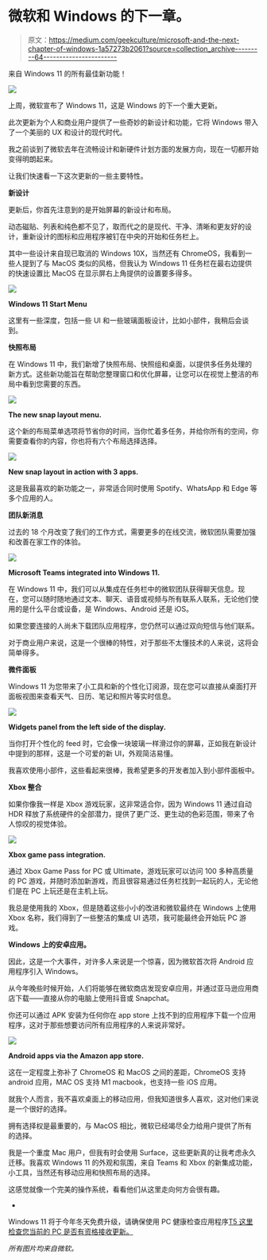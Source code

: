 # 微软和 Windows 的下一章。

> 原文：<https://medium.com/geekculture/microsoft-and-the-next-chapter-of-windows-1a57273b2061?source=collection_archive---------64----------------------->

来自 Windows 11 的所有最佳新功能！

![](img/962bf792761cb2d6c501c103940c8569.png)

上周，微软宣布了 Windows 11，这是 Windows 的下一个重大更新。

此次更新为个人和商业用户提供了一些奇妙的新设计和功能，它将 Windows 带入了一个美丽的 UX 和设计的现代时代。

我之前谈到了微软去年在流畅设计和新硬件计划方面的发展方向，现在一切都开始变得明朗起来。

让我们快速看一下这次更新的一些主要特性。

**新设计**

更新后，你首先注意到的是开始屏幕的新设计和布局。

动态磁贴、列表和纯色都不见了，取而代之的是现代、干净、清晰和更友好的设计，重新设计的图标和应用程序被钉在中央的开始和任务栏上。

其中一些设计来自现已取消的 Windows 10X，当然还有 ChromeOS，我看到一些人提到了与 MacOS 类似的风格，但我认为 Windows 11 任务栏在最右边提供的快速设置比 MacOS 在显示屏右上角提供的设置要多得多。

![](img/cd9e7fa0130399c629411fe99bc5b297.png)

**Windows 11 Start Menu**

这里有一些深度，包括一些 UI 和一些玻璃面板设计，比如小部件，我稍后会谈到。

**快照布局**

在 Windows 11 中，我们新增了快照布局、快照组和桌面，以提供多任务处理的新方式。这些新功能旨在帮助您整理窗口和优化屏幕，让您可以在视觉上整洁的布局中看到您需要的东西。

![](img/a17d5f0e286179619a5537615e6114dc.png)

**The new snap layout menu.**

这个新的布局菜单选项将节省你的时间，当你忙着多任务，并给你所有的空间，你需要查看你的内容，你也将有六个布局选择选择。

![](img/e1f9675f96f755933cf8de946529c8b7.png)

**New snap layout in action with 3 apps.**

这是我最喜欢的新功能之一，非常适合同时使用 Spotify、WhatsApp 和 Edge 等多个应用的人。

**团队新消息**

过去的 18 个月改变了我们的工作方式，需要更多的在线交流，微软团队需要加强和改善在家工作的体验。

![](img/5ea188375982d7452a401e27a50fc781.png)

**Microsoft Teams integrated into Windows 11.**

在 Windows 11 中，我们可以从集成在任务栏中的微软团队获得聊天信息。现在，您可以随时随地通过文本、聊天、语音或视频与所有联系人联系，无论他们使用的是什么平台或设备，是 Windows、Android 还是 iOS。

如果您要连接的人尚未下载团队应用程序，您仍然可以通过双向短信与他们联系。

对于商业用户来说，这是一个很棒的特性，对于那些不太懂技术的人来说，这将会简单得多。

**微件面板**

Windows 11 为您带来了小工具和新的个性化订阅源，现在您可以直接从桌面打开面板视图来查看天气、日历、笔记和照片等实时信息。

![](img/08a4f74d850660e94a17537bb8315d08.png)

**Widgets panel from the left side of the display.**

当你打开个性化的 feed 时，它会像一块玻璃一样滑过你的屏幕，正如我在新设计中提到的那样，这是一个可爱的新 UI，外观简洁易懂。

我喜欢使用小部件，这些看起来很棒，我希望更多的开发者加入到小部件面板中。

**Xbox 整合**

如果你像我一样是 Xbox 游戏玩家，这非常适合你，因为 Windows 11 通过自动 HDR 释放了系统硬件的全部潜力，提供了更广泛、更生动的色彩范围，带来了令人惊叹的视觉体验。

![](img/b5bbfdedab1b51e9f5dc556b88aadacf.png)

**Xbox game pass integration.**

通过 Xbox Game Pass for PC 或 Ultimate，游戏玩家可以访问 100 多种高质量的 PC 游戏，并随时添加新游戏，而且很容易通过任务栏找到一起玩的人，无论他们是在 PC 上玩还是在主机上玩。

我总是使用我的 Xbox，但是随着这些小小的改进和微软最终在 Windows 上使用 Xbox 名称，我们得到了一些整洁的集成 UI 选项，我可能最终会开始玩 PC 游戏。

**Windows 上的安卓应用。**

因此，这是一个大事件，对许多人来说是一个惊喜，因为微软首次将 Android 应用程序引入 Windows。

从今年晚些时候开始，人们将能够在微软商店发现安卓应用，并通过亚马逊应用商店下载——直接从你的电脑上使用抖音或 Snapchat。

你还可以通过 APK 安装为任何你在 app store 上找不到的应用程序下载一个应用程序，这对于那些想要访问所有应用程序的人来说非常好。

![](img/e8edcbc72e8822d95ab8bf0cff4081e9.png)

**Android apps via the Amazon app store.**

这在一定程度上弥补了 ChromeOS 和 MacOS 之间的差距，ChromeOS 支持 android 应用，MAC OS 支持 M1 macbook，也支持一些 iOS 应用。

就我个人而言，我不喜欢桌面上的移动应用，但我知道很多人喜欢，这对他们来说是一个很好的选择。

拥有选择权是最重要的，与 MacOS 相比，微软已经竭尽全力给用户提供了所有的选择。

我是一个重度 Mac 用户，但我有时会使用 Surface，这些更新真的让我考虑永久迁移。我喜欢 Windows 11 的外观和氛围，来自 Teams 和 Xbox 的新集成功能，小工具，当然还有移动应用和快照布局的选择。

这感觉就像一个完美的操作系统，看看他们从这里走向何方会很有趣。

-

Windows 11 将于今年冬天免费升级，请确保使用 PC 健康检查应用程序[T5 这里 检查您当前的 PC 是否有资格接收更新。](https://aka.ms/GetPCHealthCheckApp)

*所有图片均来自微软。*